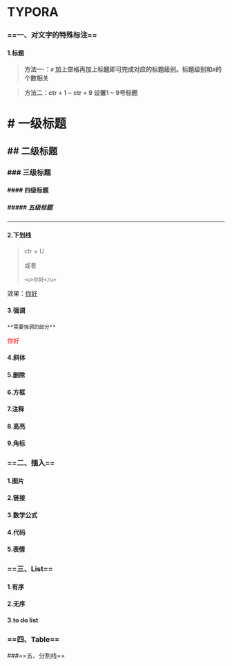 # TYPORA

### ==一、对文字的特殊标注==

####  1.标题

> **方法一·：`#` 加上空格再加上标题即可完成对应的标题级别。标题级别和`#`的个数相关**

> **方法二：ctr  + 1  ~    ctr  + 9  设置1  ~ 9号标题** 

# # 一级标题

## ## 二级标题

### ### 三级标题

#### #### 四级标题

##### ##### 五级标题



-----



#### 2.下划线

> ctr + U
>
> 或者 
>
> `<u>你好</u>`

效果：<u>你好</u>



#### 3.强调

`**需要强调的部分**`





<p style= "color:red"> 你好</p>

#### 4.斜体

#### 5.删除

#### 6.方框

#### 7.注释

#### 8.高亮

#### 9.角标



### ==二、插入==

#### 1.图片

#### 2.链接

#### 3.数学公式

#### 4.代码

#### 5.表情



### ==三、List==

#### 1.有序

#### 2.无序

#### 3.to do list



### ==四、Table==





###==五、分割线==



